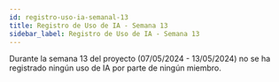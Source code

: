 ```yaml
---
id: registro-uso-ia-semanal-13
title: Registro de Uso de IA - Semana 13
sidebar_label: Registro de Uso de IA - Semana 13
---
```


Durante la semana 13 del proyecto (07/05/2024 - 13/05/2024) no se ha registrado ningún uso de IA por parte de ningún miembro.
